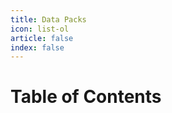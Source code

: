 ```yaml
---
title: Data Packs
icon: list-ol
article: false
index: false
---
```


# Table of Contents

<Catalog/>